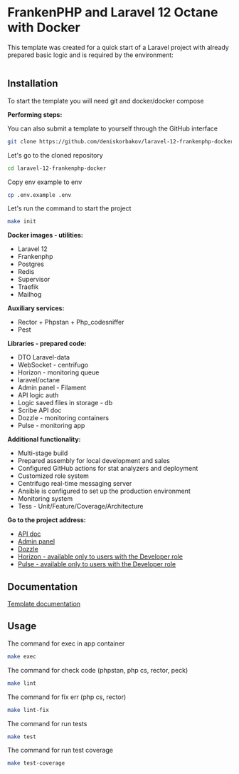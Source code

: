 # FrankenPHP and Laravel 12 Octane with Docker

This template was created for a quick start of a Laravel project with already
prepared basic logic and is required by the environment:

<a href="https://github.com/deniskorbakov/laravel-12-frankenphp-docker"><img alt="" src="https://github.com/deniskorbakov/laravel-12-frankenphp-docker/actions/workflows/deploy.yml/badge.svg">
</a>

## Installation

To start the template you will need git and docker/docker compose

**Performing steps:**

You can also submit a template to yourself through the GitHub interface

```bash
git clone https://github.com/deniskorbakov/laravel-12-frankenphp-docker.git
```

Let's go to the cloned repository

```bash
cd laravel-12-frankenphp-docker
```

Copy env example to env

```bash
cp .env.example .env
```

Let's run the command to start the project

```bash
make init
```

**Docker images - utilities:**

* Laravel 12
* Frankenphp
* Postgres
* Redis
* Supervisor
* Traefik
* Mailhog

**Auxiliary services:**

* Rector + Phpstan + Php_codesniffer
* Pest

**Libraries - prepared code:**

* DTO Laravel-data
* WebSocket - centrifugo
* Horizon - monitoring queue
* laravel/octane
* Admin panel - Filament
* API logic auth
* Logic saved files in storage - db
* Scribe API doc
* Dozzle - monitoring containers
* Pulse - monitoring app

**Additional functionality:**

* Multi-stage build
* Prepared assembly for local development and sales
* Configured GitHub actions for stat analyzers and deployment
* Customized role system
* Centrifugo real-time messaging server
* Ansible is configured to set up the production environment
* Monitoring system
* Tess - Unit/Feature/Coverage/Architecture

**Go to the project address:**

- [API doc](http://localhost/api/docs)
- [Admin panel](http://localhost/admin/login)
- [Dozzle](http://localhost:9100)
- [Horizon - available only to users with the Developer role](http://localhost/horizon)
- [Pulse - available only to users with the Developer role](http://localhost/pulse)

## Documentation

[Template documentation](documentation/README.md)

## Usage

The command for exec in app container

```bash
make exec
```

The command for check code (phpstan, php cs, rector, peck)

```bash
make lint
```

The command for fix err (php cs, rector)

```bash
make lint-fix
```

The command for run tests

```bash
make test
```

The command for run test coverage

```bash
make test-coverage
```


